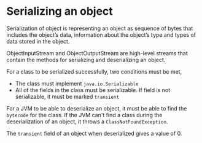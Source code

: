 # Serializing an object

Serialization of object is representing an object as sequence of bytes that includes the object’s data, information about the object’s type and types of data stored in the object.

ObjectInputStream and ObjectOutputStream are high-level streams that contain the methods for serializing and deserializing an object.

For a class to be serialized successfully, two conditions must be met,
* The class must implement `java.io.Serializable`
* All of the fields in the class must be serializable. If field is not serializable, it must be marked `transient`

For a JVM to be able to deserialize an object, it must be able to find the `bytecode` for the class. If the JVM can't find a class during the deserialization of an object, it throws a `ClassNotFoundException`.

The `transient` field of an object when deserialized gives a value of 0.
